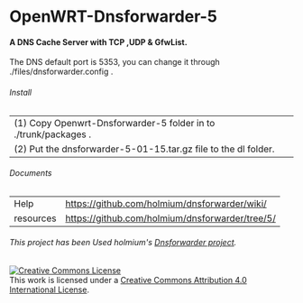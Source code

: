 # OpenWRT-Dnsforwarder-5
#### A DNS Cache Server with TCP ,UDP & GfwList.

The DNS default port is 5353, you can change it through ./files/dnsforwarder.config .

###### Install
| | |
| --------   | :----  |
| (1) Copy Openwrt-Dnsforwarder-5 folder in to ./trunk/packages . |
| (2) Put the dnsforwarder-5-01-15.tar.gz file to the dl folder. |






###### Documents
| | |
| --------   | :----  |
| Help | https://github.com/holmium/dnsforwarder/wiki/ |
| resources | https://github.com/holmium/dnsforwarder/tree/5/ |

###### This project has been Used holmium's <a href="https://github.com/holmium/dnsforwarder/tree/5/">Dnsforwarder project</a>.
<a rel="license" href="http://creativecommons.org/licenses/by/4.0/"><img alt="Creative Commons License" style="border-width:0" src="https://i.creativecommons.org/l/by/4.0/88x31.png" /></a><br />This work is licensed under a <a rel="license" href="http://creativecommons.org/licenses/by/4.0/">Creative Commons Attribution 4.0 International License</a>.
